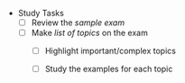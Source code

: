 - Study Tasks
	- [ ] Review the *sample exam*
	- [ ] Make *list of topics* on the exam
		- [ ] Highlight important/complex topics
		- [ ] Study the examples for each topic

